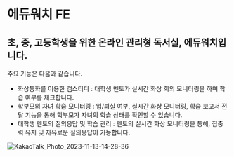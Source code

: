 # 에듀워치 FE

## 초, 중, 고등학생을 위한 온라인 관리형 독서실, 에듀워치입니다.

주요 기능은 다음과 같습니다. 
- 화상통화를 이용한 캠스터디
 : 대학생 멘토가 실시간 화상 회의 모니터링을 하며 학습 여부를 체크합니다.
- 학부모의 자녀 학습 모니터링 
: 입/퇴실 여부, 실시간 화상 모니터링, 학습 보고서 전달 기능을 통해 학부모가 자녀의 학습 상태를 확인할 수 있습니다. 
- 대학생 멘토의 질의응답 및 학습 관리 
: 멘토의 실시간 화상 모니터링을 통해, 집중력 유지 및 자유로운 질의응답이 가능합니다.

![KakaoTalk_Photo_2023-11-13-14-28-36](https://github.com/Team-TechTornado/edu_watch_flutter/assets/95562494/71401299-922f-4136-9539-54193afb7083)
